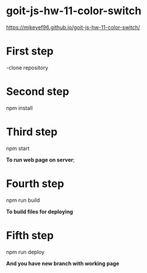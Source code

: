 # goit-js-hw-11-color-switch
 https://mikeyef96.github.io/goit-js-hw-11-color-switch/

# First step 
-clone repository

# Second step
npm install

# Third step
npm start       

**To run web page on server**;

# Fourth step
npm run build  

**To build files for deploying**

# Fifth step
npm run deploy                                 

**And you have new branch with working page**
